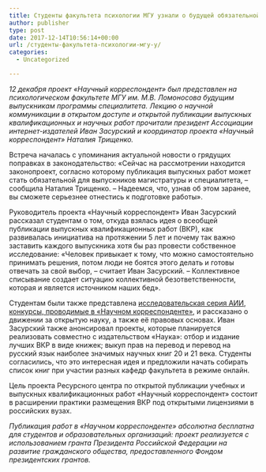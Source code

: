 ```yaml
---
title: Студенты факультета психологии МГУ узнали о будущей обязательной публикации ВКР
author: publisher
type: post
date: 2017-12-14T10:56:14+00:00
url: /студенты-факультета-психологии-мгу-у/
categories:
  - Uncategorized

---
```

_12 декабря проект «Научный корреспондент» был представлен на психологическом факультете МГУ им. М.В. Ломоносова будущим выпускникам программы специалитета. Лекцию о научной коммуникации в открытом доступе и открытой публикации выпускных квалификационных и научных работ прочитали президент Ассоциации интернет-издателей Иван Засурский и координатор проекта «Научный корреспондент» Наталия Трищенко._

Встреча началась с упоминания актуальной новости о грядущих поправках в законодательство: «Сейчас на рассмотрении находится законопроект, согласно которому публикация выпускных работ может стать обязательной для выпускников магистратуры и специалитета, – сообщила Наталия Трищенко. – Надеемся, что, узнав об этом заранее, вы сможете серьезнее отнестись к подготовке работы».

Руководитель проекта «Научный корреспондент» Иван Засурский рассказал студентам о том, откуда взялась идея о всеобщей публикации выпускных квалификационных работ (ВКР), как развивалась инициатива на протяжении 5 лет и почему так важно заставить каждого выпускника хотя бы раз провести собственное исследование: «Человек привыкает к тому, что можно самостоятельно принимать решения, потом люди не боятся этого делать и готовы отвечать за свой выбор, – считает Иван Засурский. – Коллективное списывание создает ситуацию коллективной безответственности, которая и является источником наших бед».

Студентам были также представлена [исследовательская серия АИИ][1], [конкурсы, проводимые в «Научном корреспонденте»][2], и рассказано о движении за открытую науку, а также её правовых основах. Иван Засурский также анонсировал проекты, которые планируется реализовать совместно с издательством «Наука»: отбор и издание лучших ВКР в виде книжек; выкуп прав на перевод и перевод на русский язык наиболее значимых научных книг 20 и 21 века. Студенты согласились, что это интересная идея и предложили начать собирать список книг при участии разных кафедр факультета в режиме онлайн.

Цель проекта Ресурсного центра по открытой публикации учебных и выпускных квалификационных работ «Научный корреспондент» состоит в расширении практики размещения ВКР под открытыми лицензиями в российских вузах.

*Публикация работ в «Научном корреспонденте» абсолютна бесплатна для студентов и образовательных организаций: проект реализуется с использованием гранта Президента Российской Федерации на развитие гражданского общества, предоставленного Фондом президентских грантов.*

 [1]: http://nauchkor.ru/users/56f71f9d5f1be758500007ae
 [2]: http://nauchkor.ru/contests/assotsiatsiya-internet-izdateley-ob-yavlyaet-konkurs-vypusknyh-kvalifikatsionnyh-rabot-po-vsem-spetsialnostyam-59be8ab05f1be704a800a116